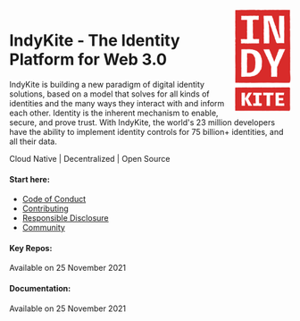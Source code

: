<div align="left">
<img src="../assets/IndyKITE_Rough_red.png" alt="IndyKite Red Logo" width="100px" height="183px" align="right">
</div>  

 
<div align="left">
 
  # IndyKite - The Identity Platform for Web 3.0

IndyKite is building a new paradigm of digital identity solutions, based on a model that solves for all kinds of identities and the many ways they interact with and inform each other. Identity is the inherent mechanism to enable, secure, and prove trust. With IndyKite, the world's 23 million developers have the ability to implement identity controls for 75 billion+ identities, and all their data.
  
Cloud Native | Decentralized | Open Source 
 
</div>

<div align="left">
  
#### Start here:

- [Code of Conduct](https://github.com/indykite/.github/blob/35630b9fe887a5f37f12b61d9507e4d3c3fa148a/CODE_OF_CONDUCT.md)
- [Contributing](https://github.com/indykite/.github/contributing.md)
- [Responsible Disclosure](https://github.com/indykite/.github/responsible_disclosure.md)
- [Community](https://indykite.one)

</div>

<div align="left">
 
#### Key Repos:
  
Available on 25 November 2021

</div>

<div align="left">
  
#### Documentation:
  
Available on 25 November 2021
  
</div>

